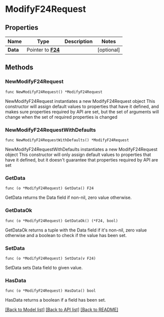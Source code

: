 # ModifyF24Request

## Properties

Name | Type | Description | Notes
------------ | ------------- | ------------- | -------------
**Data** | Pointer to [**F24**](F24.md) |  | [optional] 

## Methods

### NewModifyF24Request

`func NewModifyF24Request() *ModifyF24Request`

NewModifyF24Request instantiates a new ModifyF24Request object
This constructor will assign default values to properties that have it defined,
and makes sure properties required by API are set, but the set of arguments
will change when the set of required properties is changed

### NewModifyF24RequestWithDefaults

`func NewModifyF24RequestWithDefaults() *ModifyF24Request`

NewModifyF24RequestWithDefaults instantiates a new ModifyF24Request object
This constructor will only assign default values to properties that have it defined,
but it doesn't guarantee that properties required by API are set

### GetData

`func (o *ModifyF24Request) GetData() F24`

GetData returns the Data field if non-nil, zero value otherwise.

### GetDataOk

`func (o *ModifyF24Request) GetDataOk() (*F24, bool)`

GetDataOk returns a tuple with the Data field if it's non-nil, zero value otherwise
and a boolean to check if the value has been set.

### SetData

`func (o *ModifyF24Request) SetData(v F24)`

SetData sets Data field to given value.

### HasData

`func (o *ModifyF24Request) HasData() bool`

HasData returns a boolean if a field has been set.


[[Back to Model list]](../README.md#documentation-for-models) [[Back to API list]](../README.md#documentation-for-api-endpoints) [[Back to README]](../README.md)


